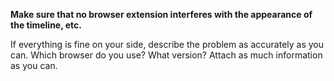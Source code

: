 **Make sure that no browser extension interferes with the appearance of the timeline, etc.**

If everything is fine on your side, describe the problem as accurately as you can. Which browser do you use? What version? Attach as much information as you can.
